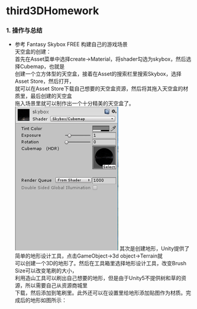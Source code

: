 # third3DHomework

### 1. 操作与总结
* 参考 Fantasy Skybox FREE 构建自己的游戏场景<br>
天空盒的创建：<br>
首先在Asset菜单中选择create->Material，将shader勾选为skybox，然后选择Cubemap，也就是<br>
创建一个立方体型的天空盒，接着在Asset的搜索栏里搜索Skybox，选择Asset Store，然后打开，<br>
就可以在Asset Store下载自己想要的天空盒资源，然后将其拖入天空盒的材质里，最后创建的天空盒<br>
拖入场景里就可以制作出一个十分精美的天空盒了。
![](https://github.com/flashowner/third3DHomework/blob/master/%E6%88%AA%E5%9B%BE/%E6%8D%95%E8%8E%B71.PNG)
其次是创建地形，Unity提供了简单的地形设计工具，点击GameObject->3d object->Terrain就<br>
可以创建一个3D的地形了。然后在工具箱里选择地形设计工具，改变Brush Size可以改变笔刷的大小，<br>
利用造山工具可以刷出自己想要的地形，但是由于Unity5不提供树和草的资源，所以需要自己从资源商城里<br>
下载，然后添加到笔刷里。此外还可以在设置里给地形添加贴图作为材质。完成后的地形如图所示：
